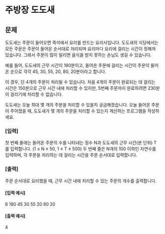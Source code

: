 # 주방장 도도새

## 문제
도도새는 주문이 들어오면 즉석에서 요리를 만드는 요리사입니다. 도도새의 식당에서는 모든 주문은 주문이 들어온 순서대로 처리되며 요리마다 요리에 걸리는 시간이 정해져 있습니다. 그래서 주문이 많이 밀리면 음식을 받지 못하는 손님도 생길 수 있습니다.

예를 들어, 도도새의 근무 시간이 180분이고, 들어온 주문에 걸리는 시간이 주문이 들어온 순으로 각각 45, 30, 55, 20, 80, 20분이라고 합니다.

이 경우, 단 4개의 주문이 처리될 수 있습니다. 처음 4개의 주문이 완료되는 데 걸리는 시간은 150분으로 근무 시간 내에 처리할 수 있지만, 5번째 주문까지 완료하려면 230분이 걸리기에 처리할 수 없습니다.

도도새는 오늘 최대 몇 개의 주문을 처리할 수 있을지 궁금해졌습니다. 오늘 들어온 주문이 주어졌을 때, 도도새가 몇 개의 주문을 처리할 수 있는지 계산하는 프로그램을 작성하세요.

### [입력]
첫 번째 줄에는 들어온 주문의 수를 나타내는 정수 N과 도도새의 근무 시간(분 단위) T를 입력합니다.
(1 ≤ N ≤ 50, 1 ≤ T ≤ 500)
두 번째 줄은 N개의 100 이하인 자연수를 입력하며, 각 주문을 처리하는 데 걸리는 시간을 주문 순서대로 입력합니다.

### [출력]

주문 순서대로 요리했을 때, 근무 시간 내에 처리할 수 있는 주문의 개수를 출력합니다.

#### [입력 예시]

6 180
45 30 55 20 80 20

#### [출력 예시]

4
